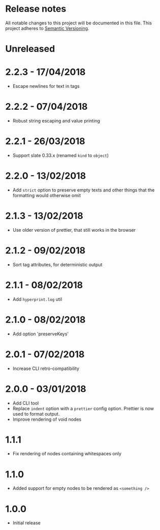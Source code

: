 # Release notes
All notable changes to this project will be documented in this file.
This project adheres to [Semantic Versioning](http://semver.org/).

# Unreleased

# 2.2.3 - 17/04/2018

- Escape newlines for text in tags

# 2.2.2 - 07/04/2018

- Robust string escaping and value printing

# 2.2.1 - 26/03/2018

- Support slate 0.33.x (renamed `kind` to `object`)

# 2.2.0 - 13/02/2018

- Add `strict` option to preserve empty texts and other things that the
  formatting would otherwise omit

# 2.1.3 - 13/02/2018

- Use older version of prettier, that still works in the browser

# 2.1.2 - 09/02/2018

- Sort tag attributes, for deterministic output

# 2.1.1 - 08/02/2018

- Add `hyperprint.log` util

# 2.1.0 - 08/02/2018

- Add option 'preserveKeys'

# 2.0.1 - 07/02/2018

- Increase CLI retro-compatibility

# 2.0.0 - 03/01/2018

- Add CLI tool
- Replace `indent` option with a `prettier` config option.
  Prettier is now used to format output.
- Improve rendering of void nodes

# 1.1.1

- Fix rendering of nodes containing whitespaces only

# 1.1.0

- Added support for empty nodes to be rendered as `<something />`

# 1.0.0

- Initial release

